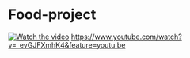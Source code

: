 # Food-project

[![Watch the video](https://img.youtube.com/vi/_evGJFXmhK4/maxresdefault.jpg)](https://www.youtube.com/watch?v=_evGJFXmhK4)
https://www.youtube.com/watch?v=_evGJFXmhK4&feature=youtu.be

